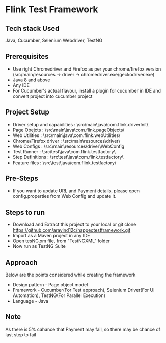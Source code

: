 # Flink Test Framework 


## Tech stack Used
Java, Cucumber, Selenium Webdriver, TestNG

## Prerequisites 
- Use right Chromedriver and Firefox as per your chrome/firefox version (src/main/resources -> driver -> chromedriver.exe/geckodriver.exe)
- Java 8 and above 
- Any IDE 
- For Cucumber's actual flavour, install a plugin for cucumber in IDE and convert project into cucumber project
    
## Project Setup 
- Driver setup and capabilities : \src\main\java\com.flink.driverInit\
- Page Obejcts 					: \src\main\java\com.flink.pageObjects\
- Web Utilities 				: \src\main\java\com.flink.webUtilities\
- Chrome/Firefox driver 		: \src\main\resources\driver\
- Web Configs 					: \src\main\resources\driver\WebConfig
- Test Runner  					: \src\test\java\com.flink.testfactory\
- Step Definitions 				: \src\test\java\com.flink.testfactory\
- Feature files 				: \src\test\java\com.flink.testfactory\

## Pre-Steps
- If you want to update URL and Payment details, please open config.properties from Web Config and update it.

## Steps to run
- Download and Extract this project to your local or git clone https://github.com/aravind12c/happeotestframework.git
- Import as a Maven project in any IDE
- Open tesNG.xm file, from "TestNGXML" folder
- Now run as TestNG Suite

## Approach 
Below are the points considered while creating the framework
- Design pattern - Page object model
- Framework - Cucumber(For Test approach), Selenium Driver(For UI Automation), TestNG(For Parallel Execution)
- Language - Java

## Note 
As there is 5% cahance that Payment may fail, so there may be chance of last step to fail

